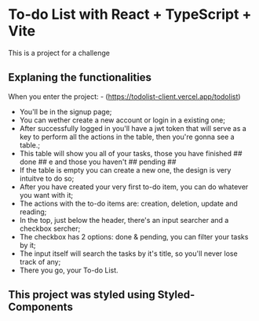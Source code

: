 # To-do List with React + TypeScript + Vite

This is a project for a challenge

## Explaning the functionalities

When you enter the project: - (https://todolist-client.vercel.app/todolist)

- You'll be in the signup page;
- You can wether create a new account or login in a existing one;
- After successfully logged in you'll have a jwt token that will serve as a key to perform all the actions in the table, then you're gonna see a table.;
- This table will show you all of your tasks, those you have finished ## done ## e and those you haven't ## pending ##
- If the table is empty you can create a new one, the design is very intuitve to do so;
- After you have created your very first to-do item, you can do whatever you want with it;
- The actions with the to-do items are: creation, deletion, update and reading;
- In the top, just below the header, there's an input searcher and a checkbox sercher;
- The checkbox has 2 options: done & pending, you can filter your tasks by it;
- The input itself will search the tasks by it's title, so you'll never lose track of any;
- There you go, your To-do List.

## This project was styled using Styled-Components

